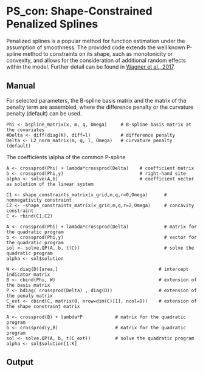 # PS_con: Shape-Constrained Penalized Splines
Penalized splines is a popular method for function estimation under the assumption of smoothness.
The provided code extends the well known P-spline method to constraints on its shape, such as monotonicity or convexity, and allows for the consideration of additional random effects within the model.
Further detail can be found in [Wagner et al., 2017](https://rss.onlinelibrary.wiley.com/doi/full/10.1111/rssa.12295).

## Manual
For selected parameters, the B-spline basis matrix and the matrix of the penalty term are assembled, where the difference penalty or the curvature penalty (default) can be used.
```{r}
Phi <- bspline_matrix(x, m, q, Omega)     # B-spline basis matrix at the covariates
#Delta <- diff(diag(K), diff=l)           # difference penalty
Delta <- L2_norm_matrix(m, q, l, Omega)   # curvature penalty (default)
```

The coefficients \alpha of the common P-spline
```{r}
A <- crossprod(Phi) + lambda*crossprod(Delta)    # coefficient matrix
b <- crossprod(Phi,y)                            # right-hand site
alpha <- solve(A,b)                              # coefficient vector as solution of the linear system
```

```{r}
C1 <- shape_constraints_matrix(x_grid,m,q,r=0,Omega)      # nonnegativity constraint
C2 <- -shape_constraints_matrix(x_grid,m,q,r=2,Omega)     # concavity constraint
C <- rbind(C1,C2)                                         
```

```{r}
A <- crossprod(Phi) + lambda*crossprod(Delta)             # matrix for the quadratic program 
b <- crossprod(Phi,y)                                     # vector for the quadratic program
sol <- solve.QP(A, b, t(C))                               # solve the quadratic program
alpha <- sol$solution   
```

```{r}
W <- diag(D)[area,]                                     # intercept indicator matrix
B <- cbind(Phi, W)                                      # extension of the basis matrix
P <- bdiag( crossprod(Delta) , diag(D))                 # extension of the penaly matrix
C_ext <- cbind(C, matrix(0, nrow=dim(C)[1], ncol=D))    # extension of the shape constraint matrix
```

```{r}
A <- crossprod(B) + lambda*P            # matrix for the quadratic program 
b <- crossprod(y,B)                     # matrix for the quadratic program 
sol <- solve.QP(A, b, t(C_ext))         # solve the quadratic program
alpha <- sol$solution[1:K]
```

## Output



